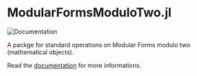 # ModularFormsModuloTwo.jl
![Documentation](https://github.com/pauldubois98/ModularFormsModuloTwo.jl/workflows/Documentation/badge.svg)

A packge for standard operations on Modular Forms modulo two (mathematical objects).


Read the [documentation](https://pauldubois98.github.io/ModularFormsModuloTwo.jl/) for more informations.
